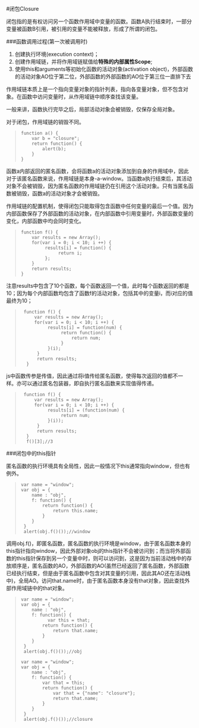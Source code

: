 #闭包Closure

闭包指的是有权访问另一个函数作用域中变量的函数。函数A执行结束时，一部分变量被函数B引用，被引用的变量不能被释放，形成了所谓的闭包。

###函数调用过程(第一次被调用时)

1. 创建执行环境(execution context)；
2. 创建作用域链，并将作用域链赋值给**特殊的内部属性Scope**;
3. 使用this和arguments等初始化函数的活动对象(activation object)，外部函数的活动对象AO位于第二位，外部函数的外部函数的AO位于第三位一直排下去

作用域链本质上是一个指向变量对象的指针列表，指向各变量对象，但不包含对象。在函数中访问变量时，从作用域链中顺序查找该变量。

一般来讲，函数执行完毕之后，局部活动对象会被销毁，仅保存全局对象。

对于闭包，作用域链的销毁不同。
>
>     function a() {
>         var b = "closure";
>         return function() {
>             alert(b);
>         }
>     }

函数a内部返回的匿名函数，会将函数a的活动对象添加到自身的作用域中，因此对于该匿名函数来说，作用域链是本身-a-window。当函数a执行结束后，其活动对象不会被销毁，因为匿名函数的作用域链仍在引用这个活动对象。只有当匿名函数被销毁，函数a的活动对象才会被销毁。

作用域链的配置机制，使得闭包只能取得包含函数中任何变量的最后一个值。因为内部函数保存了外部函数的活动对象，在内部函数中引用变量时，外部函数变量的变化，内部函数中均会同时变化。
> 
>     function f() {
>         var results = new Array();
>         for(var i = 0; i < 10; i ++) {
>              results[i] = function() {
>                   return i;
>              };
>         }
>         return results;
>     }

注意results中包含了10个函数，每个函数返回一个值，此时每个函数返回的都是10；因为每个内部函数均包含了函数f的活动对象，包括其中的变量i，而i对应的值最终为10；
>
>      function f() {
>          var results = new Array();
>          for(var i = 0; i < 10; i ++) {
>               results[i] = function(num) {
>                    return function() {
>                        return num;
>                    }
>               }(i);
>           }
>           return results;
>       }

js中函数传参是传值，因此通过将i值传给匿名函数，使得每次返回的值都不一样。亦可以通过匿名包装器，即自执行匿名函数来实现值得传递。
>
>      function f() {
>          var results = new Array();
>          for(var i = 0; i < 10; i ++) {
>               results[i] = (function(num) {
>                    return num;
>               }(i));
>           }
>           return results;
>       }
>       f()[3];//3


###闭包中的this指针

匿名函数的执行环境具有全局性，因此一般情况下this通常指向window，但也有例外。
>
>     var name = "window";
>     var obj = {
>         name : "obj",
>         f: function() {
>             return function() {
>                 return this.name;
>             }
>         }
>      }
>      alert(obj.f()());//window

调用obj.f()，即匿名函数，匿名函数的执行环境是window，由于匿名函数本身的this指针指向window，因此外部对象obj的this指针不会被访问到；而当将外部函数的this指针保存到另一个变量中时，则可以访问到，这是因为当前活动栈中的存放顺序是，匿名函数的AO，外部函数的AO(虽然已经返回了匿名函数，外部函数已经执行结束，但是由于匿名函数中包含对其变量的引用，因此其AO还在活动栈中)，全局AO。访问that.name时，由于匿名函数本身没有that对象，因此查找外部作用域链中的that对象。
>
>     var name = "window";
>     var obj = {
>         name : "obj",
>         f: function() {
> 				var this = that;
>             return function() {
>                 return that.name;
>             }
>         }
>      }
>      alert(obj.f()());//obj
> 
>     var name = "window";
>     var obj = {
>         name : "obj",
>         f: function() {
>             var that = this;
>             return function() {
>                 var that = {"name": "closure"};
>                 return that.name;
>             }
>         }
>      }
>      alert(obj.f()());//closure 







